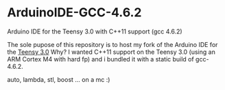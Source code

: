 ArduinoIDE-GCC-4.6.2
====================

Arduino IDE for the Teensy 3.0 with C++11 support (gcc 4.6.2)

The sole pupose of this repository is to host my fork of the Arduino IDE  for the [Teensy 3.0](http://www.kickstarter.com/projects/paulstoffregen/teensy-30-32-bit-arm-cortex-m4-usable-in-arduino-a})
Why? I wanted C++11 support on the Teensy 3.0 (using an ARM Cortex M4 with hard fp)  and i bundled it with a static 
build of gcc-4.6.2.

auto, lambda, stl, boost ... on a mc :)
